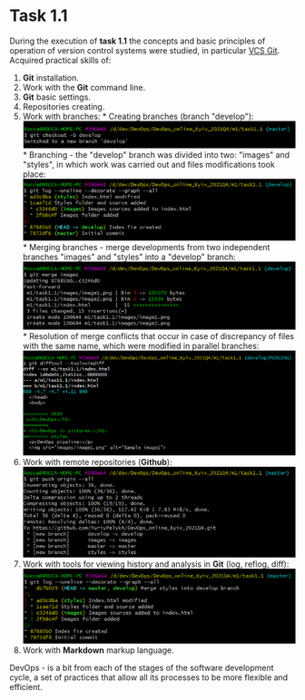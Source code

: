 # Task 1.1

During the execution of **task 1.1** the concepts and basic principles of operation of version control systems were studied, in particular [VCS Git](https://git-scm.com/book/ru/v2/%D0%92%D0%B2%D0%B5%D0%B4%D0%B5%D0%BD%D0%B8%D0%B5-%D0%9E-%D1%81%D0%B8%D1%81%D1%82%D0%B5%D0%BC%D0%B5-%D0%BA%D0%BE%D0%BD%D1%82%D1%80%D0%BE%D0%BB%D1%8F-%D0%B2%D0%B5%D1%80%D1%81%D0%B8%D0%B9). Acquired practical skills of:  
  1. **Git** іnstallation.
  2. Work with the **Git** command line.
  3. **Git** basic settings.
  4. Repositories creating.
  5. Work with branches:
    * Creating branches (branch "develop"):  
    ![Screen1](./task_images/Screenshot_1.png)
    * Branching - the "develop" branch was divided into two: "images" and "styles", in which work was carried out and files modifications took place:  
    ![Screen2](./task_images/Screenshot_3.png)
    * Merging branches - merge developments from two independent branches "images" and "styles" into a "develop" branch:  
    ![Screen3](./task_images/Screenshot_4.png)
    * Resolution of merge conflicts that occur in case of discrepancy of files with the same name, which were modified in parallel branches:  
    ![Screen4](./task_images/Screenshot_5.png)
  6. Work with remote repositories (**Github**):  
  ![Screen5](./task_images/Screenshot_7.png)
  7. Work with tools for viewing history and analysis in **Git** (log, reflog, diff):  
  ![Screen6](./task_images/Screenshot_6.png)
  8. Work with **Markdown** markup language.


  DevOps - is a bit from each of the stages of the software development cycle, a set of practices that allow all its processes to be  more flexible and efficient.
